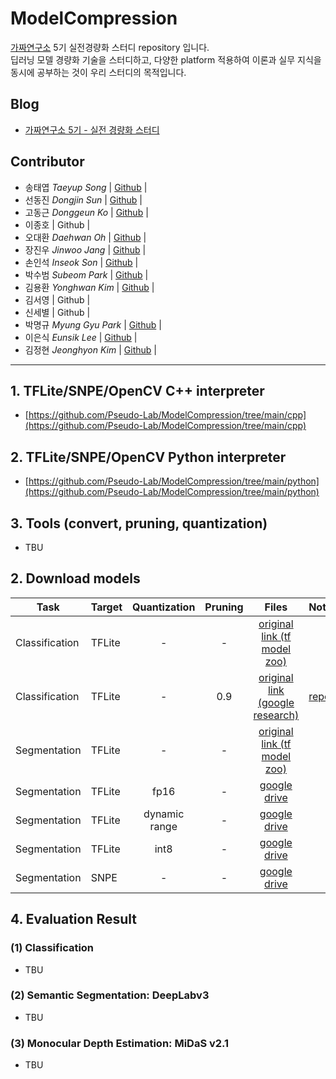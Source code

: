 # ModelCompression

[가짜연구소](https://pseudo-lab.com) 5기 실전경량화 스터디 repository 입니다. <br/>
딥러닝 모델 경량화 기술을 스터디하고, 다양한 platform 적용하여 이론과 실무 지식을 동시에 공부하는 것이 우리 스터디의 목적입니다. 

## Blog

- [가짜연구소 5기 - 실전 경량화 스터디](https://chanrankim.notion.site/Model-Blog-6c2a7fc320104f79b383071a7ce8b4fc)

## Contributor

- 송태엽 _Taeyup Song_ | [Github](https://github.com/jerogar) |
- 선동진 _Dongjin Sun_ | [Github](-) |
- 고동근 _Donggeun Ko_ | [Github](-) |
- 이종호 | Github | 
- 오대환 _Daehwan Oh_ | [Github](-) | 
- 장진우 _Jinwoo Jang_ | [Github](https://github.com/Jinwoo1126) | 
- 손인석 _Inseok Son_ | [Github](https://github.com/inseokson) | 
- 박수범 _Subeom Park_ | [Github](-) | 
- 김용환 _Yonghwan Kim_ | [Github](https://github.com/yonghwan1994) | 
- 김서영 | Github | 
- 신세별 | Github | 
- 박명규 _Myung Gyu Park_ | [Github](https://github.com/audrb1999) | 
- 이은식 _Eunsik Lee_ | [Github](https://github.com/emphasis10) | 
- 김정현 _Jeonghyon Kim_ | [Github](https://github.com/kimjeonghyon) | 

---

## 1. TFLite/SNPE/OpenCV C++ interpreter

- [https://github.com/Pseudo-Lab/ModelCompression/tree/main/cpp](https://github.com/Pseudo-Lab/ModelCompression/tree/main/cpp)

## 2. TFLite/SNPE/OpenCV Python interpreter

- [https://github.com/Pseudo-Lab/ModelCompression/tree/main/python](https://github.com/Pseudo-Lab/ModelCompression/tree/main/python)

## 3. Tools (convert, pruning, quantization)

- TBU

## 2. Download models


| Task           | Target | Quantization | Pruning | Files | Note |
|----------------|--------|:----:|:---:|:-----:|---|
| Classification | TFLite | -    | -   |  [original link (tf model zoo)](https://storage.googleapis.com/download.tensorflow.org/models/mobilenet_v1_2018_02_22/mobilenet_v1_1.0_224.tgz)     |   |
| Classification | TFLite | -    | 0.9 |  [original link (google research)](https://storage.googleapis.com/fast-convnets/tflite-models/mbv1_100_90_12b4_684.tflite)     | [repo](https://github.com/google-research/google-research/tree/master/fastconvnets)  |
| Segmentation   | TFLite | -    | -   |  [original link (tf model zoo)](http://download.tensorflow.org/models/deeplabv3_mnv2_dm05_pascal_trainval_2018_10_01.tar.gz)     |   |
| Segmentation   | TFLite | fp16    | -   | [google drive](https://drive.google.com/file/d/15cra3-phPmVxTrr2BsPWA4A-mQEzbBpv/view?usp=share_link)      |   |
| Segmentation   | TFLite | dynamic range  | -   | [google drive](https://drive.google.com/file/d/1MkHYyDcX_AVUX1CrrpCOga5xICNDvAaA/view?usp=share_link)     |   |
| Segmentation   | TFLite | int8 | -   | [google drive ](https://drive.google.com/file/d/1LZp6or_o3DpbtR-4eYp8LDdPQuxDHjxt/view?usp=share_link)  |   |
| Segmentation   | SNPE | - | -   | [google drive ](https://drive.google.com/file/d/1fYG_DQ8sIChEb_BTagaLEWDyDbzSc5i6/view?usp=share_link)  |   |

## 4. Evaluation Result

### (1) Classification

- TBU

### (2) Semantic Segmentation: DeepLabv3

- TBU

### (3) Monocular Depth Estimation: MiDaS v2.1

- TBU